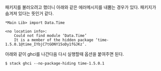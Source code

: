 패키지를 불러오려고 했더니 아래와 같은 에러메시지를 내뿜는 경우가 있다.
패키지가 숨겨져 있다는 뜻인거 같다.

    *Main Lib> import Data.Time
    
    <no location info>:
        Could not find module ‘Data.Time’
        It is a member of the hidden package ‘time-1.5.0.1@time_IYbjC7tGONY15oDy1fGJKz’.

아래와 같이 ghci를 나간다음 다시 실행할때 옵션을 붙여주면 된다.

`$ stack ghci --no-package-hiding time-1.5.0.1`